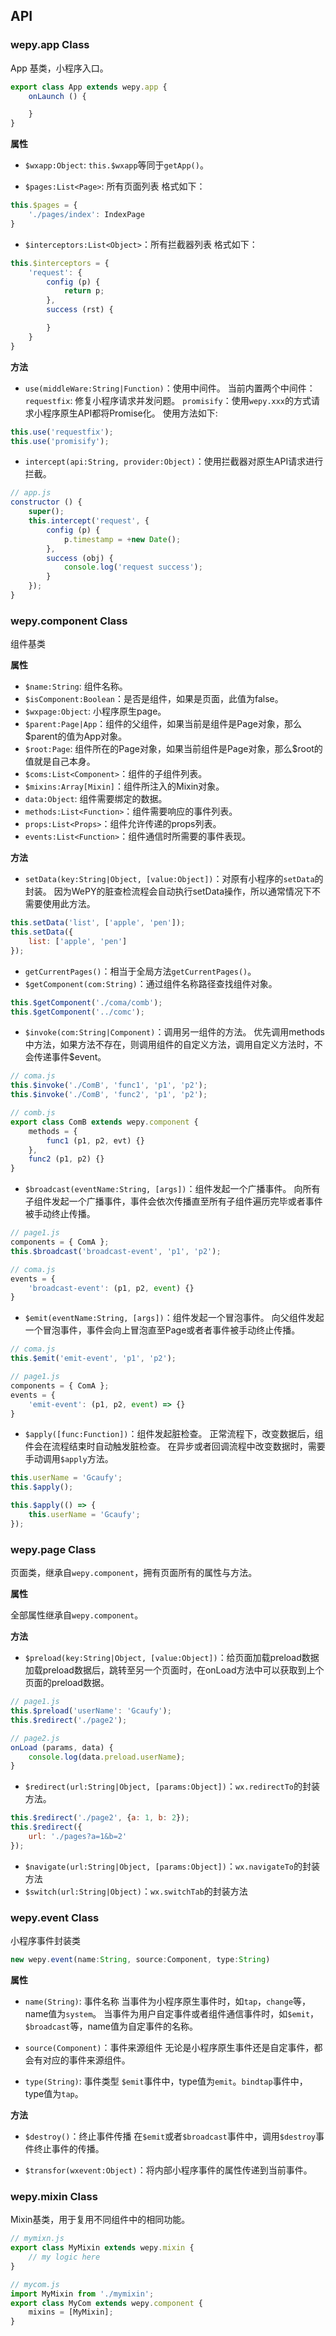 ## API

### wepy.app Class

App 基类，小程序入口。

```javascript
export class App extends wepy.app {
    onLaunch () {

    }
}
```

 **属性**

* `$wxapp:Object`: `this.$wxapp`等同于`getApp()`。

* `$pages:List<Page>`: 所有页面列表
格式如下：

```javascript
this.$pages = {
    './pages/index': IndexPage
}
```

* `$interceptors:List<Object>`：所有拦截器列表
格式如下：

```javascript
this.$interceptors = {
    'request': {
        config (p) {
            return p;
        },
        success (rst) {

        }
    }
}
```

 **方法**

* `use(middleWare:String|Function)`：使用中间件。
当前内置两个中间件：
`requestfix`: 修复小程序请求并发问题。
`promisify`：使用`wepy.xxx`的方式请求小程序原生API都将Promise化。
使用方法如下:

```javascript
this.use('requestfix');
this.use('promisify');
```

* `intercept(api:String, provider:Object)`：使用拦截器对原生API请求进行拦截。

```javascript
// app.js
constructor () {
    super();
    this.intercept('request', {
        config (p) {
            p.timestamp = +new Date();
        },
        success (obj) {
            console.log('request success');
        }
    });
}
```

### wepy.component Class

组件基类

 **属性**

* `$name:String`: 组件名称。
* `$isComponent:Boolean`：是否是组件，如果是页面，此值为false。
* `$wxpage:Object`: 小程序原生page。
* `$parent:Page|App`：组件的父组件，如果当前是组件是Page对象，那么$parent的值为App对象。
* `$root:Page`: 组件所在的Page对象，如果当前组件是Page对象，那么$root的值就是自己本身。
* `$coms:List<Component>`：组件的子组件列表。
* `$mixins:Array[Mixin]`：组件所注入的Mixin对象。
* `data:Object`: 组件需要绑定的数据。
* `methods:List<Function>`：组件需要响应的事件列表。
* `props:List<Props>`：组件允许传递的props列表。
* `events:List<Function>`：组件通信时所需要的事件表现。

 **方法**

* `setData(key:String|Object, [value:Object])`：对原有小程序的`setData`的封装。
因为WePY的脏查检流程会自动执行setData操作，所以通常情况下不需要使用此方法。

```javascript
this.setData('list', ['apple', 'pen']);
this.setData({
    list: ['apple', 'pen']
});
```

* `getCurrentPages()`：相当于全局方法`getCurrentPages()`。
* `$getComponent(com:String)`：通过组件名称路径查找组件对象。

```javascript
this.$getComponent('./coma/comb');
this.$getComponent('../comc');
```

* `$invoke(com:String|Component)`：调用另一组件的方法。
优先调用methods中方法，如果方法不存在，则调用组件的自定义方法，调用自定义方法时，不会传递事件$event。

```javascript
// coma.js
this.$invoke('./ComB', 'func1', 'p1', 'p2');
this.$invoke('./ComB', 'func2', 'p1', 'p2');

// comb.js
export class ComB extends wepy.component {
    methods = {
        func1 (p1, p2, evt) {}
    },
    func2 (p1, p2) {}
}
```

* `$broadcast(eventName:String, [args])`：组件发起一个广播事件。
向所有子组件发起一个广播事件，事件会依次传播直至所有子组件遍历完毕或者事件被手动终止传播。

```javascript
// page1.js
components = { ComA };
this.$broadcast('broadcast-event', 'p1', 'p2');

// coma.js
events = {
    'broadcast-event': (p1, p2, event) {}
}
```

* `$emit(eventName:String, [args])`：组件发起一个冒泡事件。
向父组件发起一个冒泡事件，事件会向上冒泡直至Page或者者事件被手动终止传播。

```javascript
// coma.js
this.$emit('emit-event', 'p1', 'p2');

// page1.js
components = { ComA };
events = {
    'emit-event': (p1, p2, event) => {}
}
```

* `$apply([func:Function])`：组件发起脏检查。
正常流程下，改变数据后，组件会在流程结束时自动触发脏检查。
在异步或者回调流程中改变数据时，需要手动调用`$apply`方法。

```javascript
this.userName = 'Gcaufy';
this.$apply();

this.$apply(() => {
    this.userName = 'Gcaufy';
});
```

### wepy.page Class

页面类，继承自`wepy.component`，拥有页面所有的属性与方法。

 **属性**

全部属性继承自`wepy.component`。

 **方法**

* `$preload(key:String|Object, [value:Object])`：给页面加载preload数据
加载preload数据后，跳转至另一个页面时，在onLoad方法中可以获取到上个页面的preload数据。

```javascript
// page1.js
this.$preload('userName': 'Gcaufy');
this.$redirect('./page2');

// page2.js
onLoad (params, data) {
    console.log(data.preload.userName);
}
```

* `$redirect(url:String|Object, [params:Object])`：`wx.redirectTo`的封装方法。

```javascript
this.$redirect('./page2', {a: 1, b: 2});
this.$redirect({
    url: './pages?a=1&b=2'
});
```

* `$navigate(url:String|Object, [params:Object])`：`wx.navigateTo`的封装方法
* `$switch(url:String|Object)`：`wx.switchTab`的封装方法




### wepy.event Class

小程序事件封装类

```javascript
new wepy.event(name:String, source:Component, type:String)
```

 **属性**

* `name(String)`: 事件名称
当事件为小程序原生事件时，如`tap`，`change`等，name值为`system`。
当事件为用户自定事件或者组件通信事件时，如`$emit`，`$broadcast`等，name值为自定事件的名称。

* `source(Component)`：事件来源组件
无论是小程序原生事件还是自定事件，都会有对应的事件来源组件。

* `type(String)`: 事件类型
`$emit`事件中，type值为`emit`。`bindtap`事件中，type值为`tap`。


 **方法**

* `$destroy()`：终止事件传播
在`$emit`或者`$broadcast`事件中，调用`$destroy`事件终止事件的传播。

* `$transfor(wxevent:Object)`：将内部小程序事件的属性传递到当前事件。

### wepy.mixin Class

Mixin基类，用于复用不同组件中的相同功能。

```javascript
// mymixn.js
export class MyMixin extends wepy.mixin {
    // my logic here
}

// mycom.js
import MyMixin from './mymixin';
export class MyCom extends wepy.component {
    mixins = [MyMixin];
}
```

